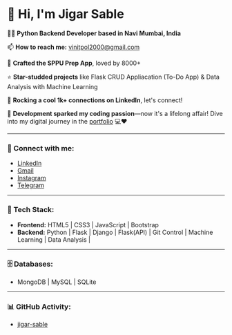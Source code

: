 # 👋 Hi, I'm Jigar Sable
👨‍💻 **Python Backend Developer based in Navi Mumbai, India**

📫 **How to reach me:** [vinitpol2000@gmail.com](mailto:vinitpol2000@gmail.com)

📱 **Crafted the SPPU Prep App**, loved by 8000+ 

⭐ **Star-studded projects** like Flask CRUD Appliacation (To-Do App) & Data Analysis with Machine Learning 

🔗 **Rocking a cool 1k+ connections on LinkedIn**, let's connect!

🚀 **Development sparked my coding passion**—now it's a lifelong affair! Dive into my digital journey in the [portfolio](#) 💻❤️

---

### 📲 Connect with me:
- [LinkedIn](https://www.linkedin.com/in/vinit-pol-b64a121a9/)
- [Gmail](mailto:vinitpol2000@gmail.com)
- [Instagram](#)
- [Telegram](#)

---

### 🚀 Tech Stack:
- **Frontend:** HTML5 | CSS3 | JavaScript | Bootstrap 
- **Backend:** Python | Flask | Django | Flask(API) | Git Control | Machine Learning  | Data Analysis | 

---

### 🗄️ Databases:
- MongoDB | MySQL | SQLite

---

### 📊 GitHub Activity:
- [jigar-sable](https://github.com/vinitpol)

